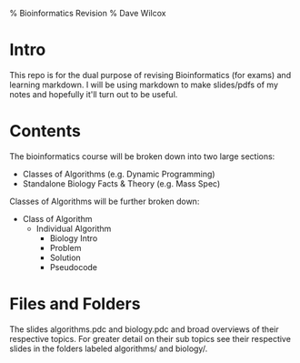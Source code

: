 % Bioinformatics Revision
% Dave Wilcox

# Intro

This repo is for the dual purpose of revising Bioinformatics (for exams) and
learning markdown. I will be using markdown to make slides/pdfs of my notes
and hopefully it'll turn out to be useful.

# Contents

The bioinformatics course will be broken down into two large sections:

* Classes of Algorithms (e.g. Dynamic Programming)
* Standalone Biology Facts & Theory (e.g. Mass Spec)

Classes of Algorithms will be further broken down:

* Class of Algorithm
    + Individual Algorithm
        - Biology Intro
        - Problem
        - Solution
        - Pseudocode

# Files and Folders

The slides algorithms.pdc and biology.pdc and broad overviews of their 
respective topics. For greater detail on their sub topics see their 
respective slides in the folders labeled algorithms/ and biology/.

